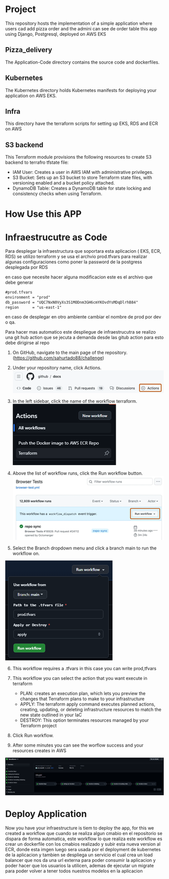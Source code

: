# Project

This repository hosts the implementation of a simple application where users cad add pizza order and the admini can see de order table this app using Django, Postgresql,  deployed on AWS EKS


## Pizza_delivery
The Application-Code directory contains the source code and dockerfiles. 

## Kubernetes 
The Kubernetes directory holds Kubernetes manifests for deploying your application on AWS EKS. 

## Infra
This directory have the terraform scripts for setting up EKS, RDS and ECR on AWS

## S3 backend

This Terraform module provisions the following resources to create S3 backend to terrafro tfstate file:

- IAM User: Creates a user in AWS IAM with administrative privileges.
- S3 Bucket: Sets up an S3 bucket to store Terraform state files, with versioning enabled and a bucket policy attached.
- DynamoDB Table: Creates a DynamoDB table for state locking and consistency checks when using Terraform.


# How Use this APP

# Infraestrucutre as Code

Para desplegar la infraestructura que soportara esta aplicacion ( EKS, ECR, RDS) se utilizo terraform y se usa el archvio prod.tfvars para realizar algunas configuraciones como poner la password de la postgress desplegada por RDS

en caso que necesite hacer alguna modificacion este es el archivo que debe generar

```
#prod.tfvars
environment = "prod"
db_password = "UQC7NxN0VyXs3S1MODnm3GH6cmYKOvdYsMDqDlrhB84"
region      = "us-east-1"
```

en caso de desplegar en otro ambiente cambiar el nombre de prod por dev o qa.

Para hacer mas automatico este despliegue de infraestrucutra se realizo una git hub action que se jecuta a demanda desde las gitub action para esto debe dirigirse al repo 

1. On GitHub, navigate to the main page of the repository. (https://github.com/sahurtado88/challenge)

2. Under your repository name, click  Actions.
![alt text](image.png)

3. In the left sidebar, click the name of the workflow terraform.
![alt text](image-1.png)

4. Above the list of workflow runs, click the Run workflow button.
![alt text](image-2.png)

5. Select the Branch dropdown menu and click a branch main to run the workflow on.

![alt text](image-3.png)

6. This workflow requires a .tfvars in this case you can write prod,tfvars
7. This workflow you can select the action that you want execute in terraform
    - PLAN: creates an execution plan, which lets you preview the changes that Terraform plans to make to your infrastructure 
    - APPLY: The terraform apply command executes planned actions, creating, updating, or deleting infrastructure resources to match the new state outlined in your IaC
    - DESTROY: This option terminates resources managed by your Terraform project

8. Click Run workflow.

9. After some minutes you can see the worflow success and your resources creates in AWS

 ![alt text](image-4.png)


# Deploy Application

Now you have your infraestructure is tiem to deploy the app, for this we created a workflow que cuando se realiza algun cmabio en el repositorio se dispara de forma automatica, este workflow lo que realiza este workflow es crear un dockerfile con los cmabios realizado y subir esta nueva version al ECR, donde esta imgen luego sera usada por el deployment de kubernetes de la aplicacion y tambien se despliega un servicio el cual crea un load balancer que nos da una url externa para poder consumir la aplicacion y poder hacer que los usuarios la utilicen, ademas de ejecutar un migrate para poder volver a tener todos nuestros modelos en la aplicacion
